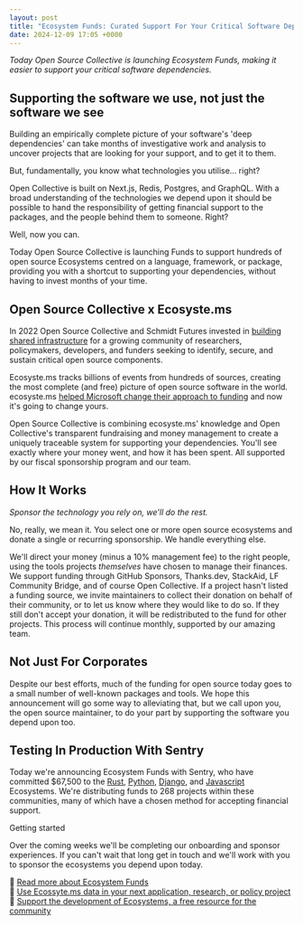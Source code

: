 ```yaml
---
layout: post
title: "Ecosystem Funds: Curated Support For Your Critical Software Dependencies"
date: 2024-12-09 17:05 +0000
---
```


_Today Open Source Collective is launching Ecosystem Funds, making it easier to support your critical software dependencies._

## Supporting the software we use, not just the software we see 
 
Building an empirically complete picture of your software's 'deep dependencies' can take months of investigative work and analysis to uncover projects that are looking for your support, and to get it to them. 
 
But, fundamentally, you know what technologies you utilise... right? 
 
Open Collective is built on Next.js, Redis, Postgres, and GraphQL. With a broad understanding of the technologies we depend upon it should be possible to hand the responsibility of getting financial support to the packages, and the people behind them to someone. Right?
 
Well, now you can. 
 
Today Open Source Collective is launching Funds to support hundreds of open source Ecosystems centred on a language, framework, or package, providing you with a shortcut to supporting your dependencies, without having to invest months of your time. 
  
## Open Source Collective x Ecosyste.ms 
 
In 2022 Open Source Collective and Schmidt Futures invested in [building shared infrastructure](https://blog.ecosyste.ms/update/2022/06/01/ecosytems-identify-secure-and-sustain.html) for a growing community of researchers, policymakers, developers, and funders seeking to identify, secure, and sustain critical open source components. 
 
Ecosyste.ms tracks billions of events from hundreds of sources, creating the most complete (and free) picture of open source software in the world. ecosyste.ms [helped Microsoft change their approach to funding](https://opensource.microsoft.com/blog/2024/06/27/5-things-we-learned-from-sponsoring-a-sampling-of-our-open-source-dependencies/) and now it's going to change yours. 

Open Source Collective is combining ecosyste.ms' knowledge and Open Collective's transparent fundraising and money management to create a uniquely traceable system for supporting your dependencies. You'll see exactly where your money went, and how it has been spent. All supported by our fiscal sponsorship program and our team. 
 
## How It Works 
 
_Sponsor the technology you rely on, we'll do the rest._
 
No, really, we mean it. You select one or more open source ecosystems and donate a single or recurring sponsorship. We handle everything else. 
 
We'll direct your money (minus a 10% management fee) to the right people, using the tools projects _themselves_ have chosen to manage their finances. We support funding through GitHub Sponsors, Thanks.dev, StackAid, LF Community Bridge, and of course Open Collective. If a project hasn't listed a funding source, we invite maintainers to collect their donation on behalf of their community, or to let us know where they would like to do so. If they still don't accept your donation, it will be redistributed to the fund for other projects. This process will continue monthly, supported by our amazing team. 
 
## Not Just For Corporates 
 
Despite our best efforts, much of the funding for open source today goes to a small number of well-known packages and tools. We hope this announcement will go some way to alleviating that, but we call upon you, the open source maintainer, to do your part by supporting the software you depend upon too. 

## Testing In Production With Sentry
 
Today we're announcing Ecosystem Funds with Sentry, who have committed $67,500 to the [Rust](https://funds.ecosyste.ms/funds/rust), [Python](https://funds.ecosyste.ms/funds/python), [Django](https://funds.ecosyste.ms/funds/django), and [Javascript](https://funds.ecosyste.ms/funds/javascript) Ecosystems. We're distributing funds to 268 projects within these communities, many of which have a chosen method for accepting financial support.

Getting started

Over the coming weeks we'll be completing our onboarding and sponsor experiences. If you can't wait that long get in touch and we'll work with you to sponsor the ecosystems you depend upon today. 
 
📙 [Read more about Ecosystem Funds](https://funds.ecosyste.ms/about) <br/>
📗 [Use Ecossyte.ms data in your next application, research, or policy project](https://ecosyste.ms/) <br/>
💸 [Support the development of Ecosystems, a free resource for the community ](https://opencollective.com/ecosystems)